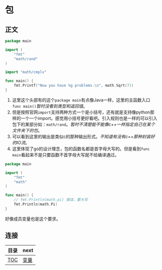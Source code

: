 # 包

## 正文

~~~go
package main

import (
	"fmt"
	"math/rand"
)

import "math/cmplx"

func main() {
	fmt.Printf("Now you have %g problems.\n", math.Sqrt(7))
}
~~~

1. 这里这个头部有的这个`package main`有点像Java一样，这里的主函数入口`func main()`*暂时没看到类型和返回值*。
2. 但是按照官网`import`支持两种方式一个是小括号，还有就是支持像python那样的一个一个import。感觉用小括号更好看吧。引入规则也是一样的可以引入包下的某部分如：`math/rand`。*暂时不清楚能不能像c++一样指定自己在某个文件夹下的包*。
3. 可以看到这里的输出是类似c的那种输出形式。*不知道有没有c++那种封装好的IO流*。
4. 这里体现了go的设计理念，包的函数名都是首字母大写的。但是看到`func main`看起来不是只要函数不首字母大写就不给编译通过。

~~~go
package main

import (
	"fmt"
	"math"
)

func main() {
    // fmt.Println(math.pi) 错误，要大写
    fmt.Println(math.Pi)
}
~~~

好像成员变量也是这个要求。

## 连接

| 目录 | next |
| --   |  --  |
| [TOC](./TOC.md) | [变量](./functions.md) |